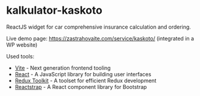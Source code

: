 # kalkulator-kaskoto

ReactJS widget for car comprehensive insurance calculation and ordering.

Live demo page: https://zastrahovaite.com/service/kaskoto/ (integrated in a WP website)

Used tools:

- [Vite](https://vitejs.dev/) - Next generation frontend tooling
- [React](https://reactjs.org/) - A JavaScript library for building user interfaces
- [Redux Toolkit](https://redux-toolkit.js.org/) - A toolset for efficient Redux development
- [Reactstrap](https://reactstrap.github.io/) - A React component library for Bootstrap
